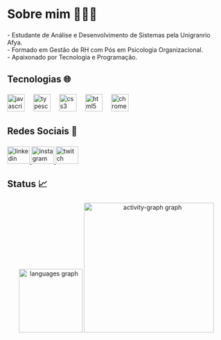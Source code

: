 <h1 align="left">Sobre mim 🧑🏻‍💻</h1>

###

<p align="left">- Estudante de Análise e Desenvolvimento de Sistemas pela Unigranrio Afya.<br>- Formado em Gestão de RH com Pós em Psicologia Organizacional.<br>- Apaixonado por Tecnologia e Programação.</p>

###

<h2 align="left">Tecnologias 🌐</h2>

###

<div align="left">
  <img src="https://cdn.jsdelivr.net/gh/devicons/devicon/icons/javascript/javascript-original.svg" height="40" alt="javascript logo"  />
  <img width="12" />
  <img src="https://cdn.jsdelivr.net/gh/devicons/devicon/icons/typescript/typescript-original.svg" height="40" alt="typescript logo"  />
  <img width="12" />
  <img src="https://cdn.jsdelivr.net/gh/devicons/devicon/icons/css3/css3-original.svg" height="40" alt="css3 logo"  />
  <img width="12" />
  <img src="https://cdn.jsdelivr.net/gh/devicons/devicon/icons/html5/html5-original.svg" height="40" alt="html5 logo"  />
  <img width="12" />
  <img src="https://cdn.jsdelivr.net/gh/devicons/devicon/icons/chrome/chrome-original.svg" height="40" alt="chrome logo"  />
</div>

###

<h2 align="left">Redes Sociais 📱</h2>

###

<div align="left">
  <a href="www.linkedin.com/in/gabrielaffonso1" target="_blank">
    <img src="https://raw.githubusercontent.com/maurodesouza/profile-readme-generator/master/src/assets/icons/social/linkedin/default.svg" width="52" height="40" alt="linkedin logo"  />
  </a>
  <a href="https://www.instagram.com/affonsx/" target="_blank">
    <img src="https://raw.githubusercontent.com/maurodesouza/profile-readme-generator/master/src/assets/icons/social/instagram/default.svg" width="52" height="40" alt="instagram logo"  />
  </a>
  <a href="https://www.twitch.tv/affonsx" target="_blank">
    <img src="https://raw.githubusercontent.com/maurodesouza/profile-readme-generator/master/src/assets/icons/social/twitch/default.svg" width="52" height="40" alt="twitch logo"  />
  </a>
</div>

###

<h2 align="left">Status 📈</h2>

###

<div align="center">
  <img src="https://github-readme-stats.vercel.app/api/top-langs?username=Gabrielaffonsocunha&locale=en&hide_title=false&layout=compact&card_width=320&langs_count=5&theme=blue-green&hide_border=false&order=2" height="147" alt="languages graph"  />
  <img src="https://github-readme-activity-graph.vercel.app/graph?username=Gabrielaffonsocunha&radius=16&theme=modern-lilac&area=true&order=5" height="300" alt="activity-graph graph"  />
</div>

###

###
<!--
**Gabrielaffonsocunha/Gabrielaffonsocunha** is a ✨ _special_ ✨ repository because its `README.md` (this file) appears on your GitHub profile.

Here are some ideas to get you started:

- 🔭 I’m currently working on ...
- 🌱 I’m currently learning ...
- 👯 I’m looking to collaborate on ...
- 🤔 I’m looking for help with ...
- 💬 Ask me about ...
- 📫 How to reach me: ...
- 😄 Pronouns: ...
- ⚡ Fun fact: ...
-->
